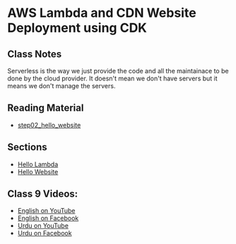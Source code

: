 # AWS Lambda and CDN Website Deployment using CDK

## Class Notes

Serverless is the way we just provide the code and all the maintainace to be done by the cloud provider. It doesn't mean we don't have servers but it means we don't manage the servers.

## Reading Material

- [step02_hello_website](https://github.com/panacloud-modern-global-apps/full-stack-serverless-cdk/tree/main/step02_hello_website)

## Sections

- [Hello Lambda](https://github.com/hassan-ak/bootcamp2021c08/tree/main/step01_hello_lambda)
- [Hello Website](./step02_hello_website)

## Class 9 Videos:

- [English on YouTube]()
- [English on Facebook](https://www.facebook.com/524892375/videos/271984638085194/)
- [Urdu on YouTube](https://www.youtube.com/watch?v=KJ_MZ85ALiA&ab_channel=PanacloudUrduCloudAICourse)
- [Urdu on Facebook](https://www.facebook.com/100003743983275/videos/159330759673241/)
